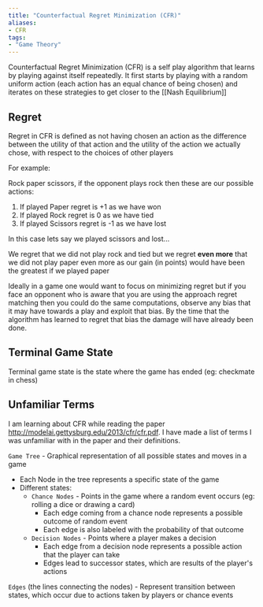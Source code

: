 ```yaml
---
title: "Counterfactual Regret Minimization (CFR)"
aliases:
- CFR
tags:
- "Game Theory"
---
```


Counterfactual Regret Minimization (CFR) is a self play algorithm that learns by playing against itself repeatedly. It first starts by playing with a random uniform action (each action has an equal chance of being chosen) and iterates on these strategies to get closer to the [[Nash Equilibrium]]

## Regret

Regret in CFR is defined as not having chosen an action as the difference between the utility of that action and the utility of the action we actually chose, with respect to the choices of other players

For example:

Rock paper scissors, if the opponent plays rock then these are our possible actions:

1. If played Paper regret is +1 as we have won
2. If played Rock regret is 0 as we have tied
3. If played Scissors regret is -1 as we have lost

In this case lets say we played scissors and lost...

We regret that we did not play rock and tied but we regret **even more** that we did not play paper even more as our gain (in points) would have been the greatest if we played paper

Ideally in a game one would want to focus on minimizing regret but if you face an opponent who is aware that you are using the approach regret matching then you could do the same computations, observe any bias that it may have towards a play and exploit that bias. By the time that the algorithm has learned to regret that bias the damage will have already been done.


## Terminal Game State

Terminal game state is the state where the game has ended (eg: checkmate in chess)

## Unfamiliar Terms

I am learning about CFR while reading the paper http://modelai.gettysburg.edu/2013/cfr/cfr.pdf. I have made a list of terms I was unfamiliar with in the paper and their definitions.

`Game Tree` - Graphical representation of all possible states and moves in a game
- Each Node in the tree represents a specific state of the game
- Different states:
	- `Chance Nodes` - Points in the game where a random event occurs (eg: rolling a dice or drawing a card)
		- Each edge coming from a chance node represents a possible outcome of random event
		- Each edge is also labeled with the probability of that outcome
	- `Decision Nodes` - Points where a player makes a decision
		- Each edge from a decision node represents a possible action that the player can take
		- Edges lead to successor states, which are results of the player's actions

`Edges` (the lines connecting the nodes) - Represent transition between states, which occur due to actions taken by players or chance events

